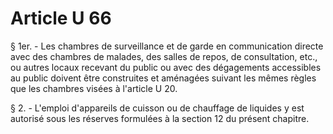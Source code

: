 # Article U 66

§ 1er. - Les chambres de surveillance et de garde en communication directe avec des chambres de malades, des salles de repos, de consultation, etc., ou autres locaux recevant du public ou avec des dégagements accessibles au public doivent être construites et aménagées suivant les mêmes règles que les chambres visées à l'article U 20.

§ 2. - L'emploi d'appareils de cuisson ou de chauffage de liquides y est autorisé sous les réserves formulées à la section 12 du présent chapitre.
